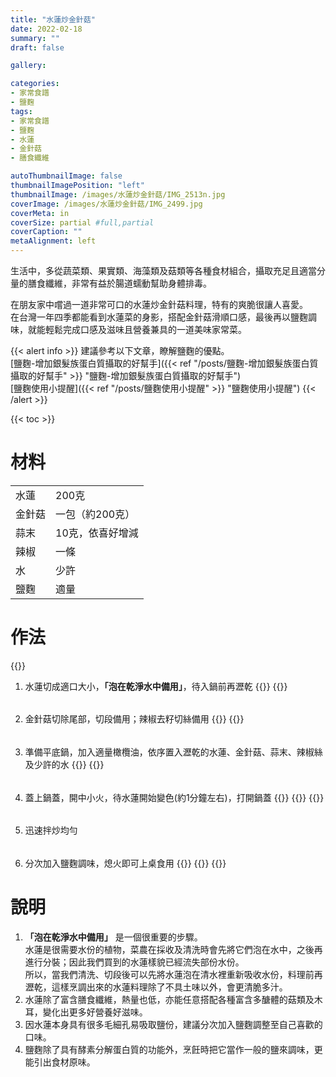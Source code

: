 ```yaml
---
title: "水蓮炒金針菇"
date: 2022-02-18
summary: ""
draft: false

gallery: 

categories:
- 家常食譜
- 鹽麴
tags:
- 家常食譜
- 鹽麴
- 水蓮
- 金針菇
- 膳食纖維

autoThumbnailImage: false
thumbnailImagePosition: "left"
thumbnailImage: /images/水蓮炒金針菇/IMG_2513n.jpg
coverImage: /images/水蓮炒金針菇/IMG_2499.jpg
coverMeta: in
coverSize: partial #full,partial
coverCaption: ""
metaAlignment: left
---
```

生活中，多從蔬菜類、果實類、海藻類及菇類等各種食材組合，攝取充足且適當分量的膳食纖維，非常有益於腸道蠕動幫助身體排毒。
<!--more-->
在朋友家中嚐過一道非常可口的水蓮炒金針菇料理，特有的爽脆很讓人喜愛。\
在台灣一年四季都能看到水蓮菜的身影，搭配金針菇滑順口感，最後再以鹽麴調味，就能輕鬆完成口感及滋味且營養兼具的一道美味家常菜。

{{< alert info >}}
建議參考以下文章，瞭解鹽麴的優點。\
[鹽麴-增加銀髮族蛋白質攝取的好幫手]({{< ref "/posts/鹽麴-增加銀髮族蛋白質攝取的好幫手" >}} "鹽麴-增加銀髮族蛋白質攝取的好幫手")\
[鹽麴使用小提醒]({{< ref "/posts/鹽麴使用小提醒" >}} "鹽麴使用小提醒")
{{< /alert >}}

{{< toc >}}

# 材料
|||
|:--|:--|
|水蓮|200克|
|金針菇|一包（約200克）|
|蒜末|10克，依喜好增減|
|辣椒|一條|
|水|少許|
|鹽麴|適量|

# 作法
{{<image classes="clear">}}
1. 水蓮切成適口大小，**「泡在乾淨水中備用」**，待入鍋前再瀝乾
{{<image classes="nocaption fancybox fig-100" thumbnail-width="50%" thumbnail-height="50%" src="/images/水蓮炒金針菇/IMG_2477.jpg" title="" >}}
{{<image classes="clear">}}
######
2. 金針菇切除尾部，切段備用；辣椒去籽切絲備用
{{<image classes="nocaption fancybox fig-100" thumbnail-width="50%" thumbnail-height="50%" src="/images/水蓮炒金針菇/IMG_2483.jpg" title="" >}}
{{<image classes="clear">}}
######
3. 準備平底鍋，加入適量橄欖油，依序置入瀝乾的水蓮、金針菇、蒜末、辣椒絲及少許的水
{{<image classes="nocaption fancybox fig-10" thumbnail-width="50%" thumbnail-height="50%" src="/images/水蓮炒金針菇/IMG_2486.jpg" title="" >}}
{{<image classes="clear">}}
######
4. 蓋上鍋蓋，開中小火，待水蓮開始變色(約1分鐘左右)，打開鍋蓋
{{<image classes="clear">}}
{{<image classes="nocaption fancybox fig-100" thumbnail-width="50%" thumbnail-height="50%" src="/images/水蓮炒金針菇/IMG_2495.jpg" title="" >}}
{{<image classes="clear">}}
######
5. 迅速拌炒均勻
######
6. 分次加入鹽麴調味，熄火即可上桌食用
{{<image classes="clear">}}
{{<image classes="nocaption fancybox fig-100" thumbnail-width="50%" thumbnail-height="50%" src="/images/水蓮炒金針菇/IMG_2513.jpg" title="" >}}
{{<image classes="clear">}}
######

# 說明
1. **「泡在乾淨水中備用」** 是一個很重要的步驟。\
水蓮是很需要水份的植物，菜農在採收及清洗時會先將它們泡在水中，之後再進行分裝；因此我們買到的水蓮樣貌已經流失部份水份。\
所以，當我們清洗、切段後可以先將水蓮泡在清水裡重新吸收水份，料理前再瀝乾，這樣烹調出來的水蓮料理除了不具土味以外，會更清脆多汁。
2. 水蓮除了富含膳食纖維，熱量也低，亦能任意搭配各種富含多醣體的菇類及木耳，變化出更多好營養好滋味。
3. 因水蓮本身具有很多毛細孔易吸取鹽份，建議分次加入鹽麴調整至自己喜歡的口味。
4. 鹽麴除了具有酵素分解蛋白質的功能外，烹飪時把它當作一般的鹽來調味，更能引出食材原味。